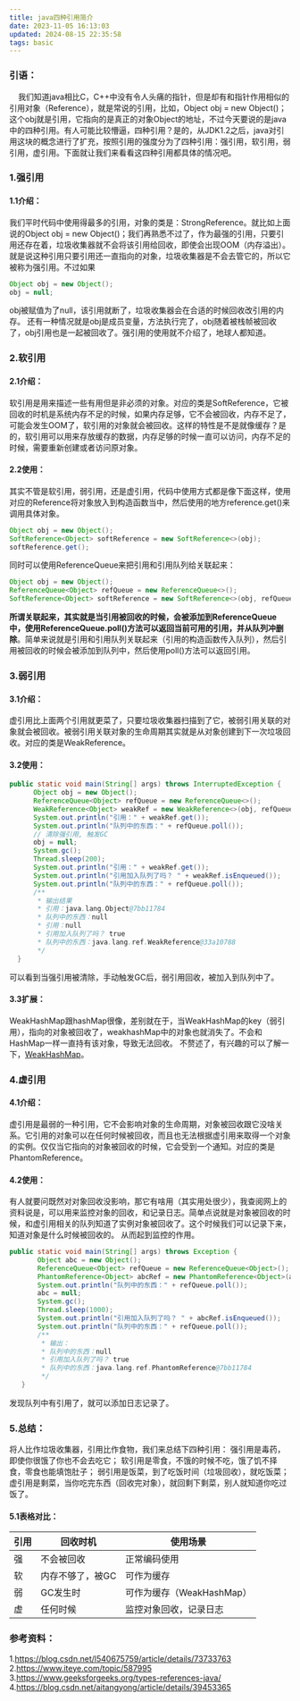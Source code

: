 ```yaml
---
title: java四种引用简介
date: 2023-11-05 16:13:03
updated: 2024-08-15 22:35:58
tags: basic
---
```

### 引语：
&nbsp;&nbsp;&nbsp;&nbsp;我们知道java相比C，C++中没有令人头痛的指针，但是却有和指针作用相似的引用对象（Reference），就是常说的引用，比如，Object obj = new Object()；这个obj就是引用，它指向的是真正的对象Object的地址，不过今天要说的是java中的四种引用。有人可能比较懵逼，四种引用？是的，从JDK1.2之后，java对引用这块的概念进行了扩充，按照引用的强度分为了四种引用：强引用，软引用，弱引用，虚引用。下面就让我们来看看这四种引用都具体的情况吧。

### 1.强引用
#### 1.1介绍：
我们平时代码中使用得最多的引用，对象的类是：StrongReference。就比如上面说的Object obj = new Object()；我们再熟悉不过了，作为最强的引用，只要引用还存在着，垃圾收集器就不会将该引用给回收，即使会出现OOM（内存溢出）。就是说这种引用只要引用还一直指向的对象，垃圾收集器是不会去管它的，所以它被称为强引用。不过如果
```java
Object obj = new Object();
obj = null;
```
obj被赋值为了null，该引用就断了，垃圾收集器会在合适的时候回收改引用的内存。
还有一种情况就是obj是成员变量，方法执行完了，obj随着被栈帧被回收了，obj引用也是一起被回收了。强引用的使用就不介绍了，地球人都知道。

### 2.软引用
#### 2.1介绍：
软引用是用来描述一些有用但是非必须的对象。对应的类是SoftReference，它被回收的时机是系统内存不足的时候，如果内存足够，它不会被回收，内存不足了，可能会发生OOM了，软引用的对象就会被回收。这样的特性是不是就像缓存？是的，软引用可以用来存放缓存的数据，内存足够的时候一直可以访问，内存不足的时候，需要重新创建或者访问原对象。

#### 2.2使用：
其实不管是软引用，弱引用，还是虚引用，代码中使用方式都是像下面这样，使用对应的Reference将对象放入到构造函数当中，然后使用的地方reference.get()来调用具体对象。
```java
Object obj = new Object();
SoftReference<Object> softReference = new SoftReference<>(obj);
softReference.get();
```
同时可以使用ReferenceQueue来把引用和引用队列给关联起来：
```java
Object obj = new Object();
ReferenceQueue<Object> refQueue = new ReferenceQueue<>();
SoftReference<Object> softReference = new SoftReference<>(obj, refQueue);
```
**所谓关联起来，其实就是当引用被回收的时候，会被添加到ReferenceQueue中，使用ReferenceQueue.poll()方法可以返回当前可用的引用，并从队列冲删除**。简单来说就是引用和引用队列关联起来（引用的构造函数传入队列），然后引用被回收的时候会被添加到队列中，然后使用poll()方法可以返回引用。

### 3.弱引用
#### 3.1介绍：
虚引用比上面两个引用就更菜了，只要垃圾收集器扫描到了它，被弱引用关联的对象就会被回收。被弱引用关联对象的生命周期其实就是从对象创建到下一次垃圾回收。对应的类是WeakReference。
#### 3.2使用：
```java
public static void main(String[] args) throws InterruptedException {
      Object obj = new Object();
      ReferenceQueue<Object> refQueue = new ReferenceQueue<>();
      WeakReference<Object> weakRef = new WeakReference<>(obj, refQueue);
      System.out.println("引用：" + weakRef.get());
      System.out.println("队列中的东西：" + refQueue.poll());
      // 清除强引用, 触发GC
      obj = null;
      System.gc();
      Thread.sleep(200);
      System.out.println("引用：" + weakRef.get());
      System.out.println("引用加入队列了吗？ " + weakRef.isEnqueued());
      System.out.println("队列中的东西：" + refQueue.poll());
      /**
       * 输出结果
       * 引用：java.lang.Object@7bb11784
       * 队列中的东西：null
       * 引用：null
       * 引用加入队列了吗？ true
       * 队列中的东西：java.lang.ref.WeakReference@33a10788
       */
  }
```
可以看到当强引用被清除，手动触发GC后，弱引用回收，被加入到队列中了。
#### 3.3扩展：
WeakHashMap跟hashMap很像，差别就在于，当WeakHashMap的key（弱引用），指向的对象被回收了，weakhashMap中的对象也就消失了。不会和HashMap一样一直持有该对象，导致无法回收。
不赘述了，有兴趣的可以了解一下，[WeakHashMap](http://www.importnew.com/23182.html)。

### 4.虚引用
#### 4.1介绍：
虚引用是最弱的一种引用，它不会影响对象的生命周期，对象被回收跟它没啥关系。它引用的对象可以在任何时候被回收，而且也无法根据虚引用来取得一个对象的实例。仅仅当它指向的对象被回收的时候，它会受到一个通知。对应的类是PhantomReference。
#### 4.2使用：
有人就要问既然对对象回收没影响，那它有啥用（其实用处很少），我查阅网上的资料说是，可以用来监控对象的回收，和记录日志。简单点说就是对象被回收的时候，和虚引用相关的队列知道了实例对象被回收了。这个时候我们可以记录下来，知道对象是什么时候被回收的。
从而起到监控的作用。
```java
public static void main(String[] args) throws Exception {
       Object abc = new Object();
       ReferenceQueue<Object> refQueue = new ReferenceQueue<Object>();
       PhantomReference<Object> abcRef = new PhantomReference<Object>(abc, refQueue);
       System.out.println("队列中的东西：" + refQueue.poll());
       abc = null;
       System.gc();
       Thread.sleep(1000);
       System.out.println("引用加入队列了吗？ " + abcRef.isEnqueued());
       System.out.println("队列中的东西：" + refQueue.poll());
       /**
        * 输出：
        * 队列中的东西：null
        * 引用加入队列了吗？ true
        * 队列中的东西：java.lang.ref.PhantomReference@7bb11784
        */
   }
```
发现队列中有引用了，就可以添加日志记录了。

### 5.总结：
将人比作垃圾收集器，引用比作食物，我们来总结下四种引用：
强引用是毒药，即使你很饿了你也不会去吃它；
软引用是零食，不饿的时候不吃，饿了饥不择食，零食也能填饱肚子；
弱引用是饭菜，到了吃饭时间（垃圾回收），就吃饭菜；
虚引用是剩菜，当你吃完东西（回收完对象），就回剩下剩菜，别人就知道你吃过饭了。

#### 5.1表格对比：
|引用 | 回收时机 | 使用场景 |
| ------ | ------ | ------ |
| 强 | 不会被回收 | 正常编码使用 |
| 软 | 内存不够了，被GC | 可作为缓存 |
| 弱 | GC发生时 | 可作为缓存（WeakHashMap） |
| 虚 | 任何时候 | 监控对象回收，记录日志 |

### 参考资料：
1.https://blog.csdn.net/l540675759/article/details/73733763
2.https://www.iteye.com/topic/587995
3.https://www.geeksforgeeks.org/types-references-java/
4.https://blog.csdn.net/aitangyong/article/details/39453365  
